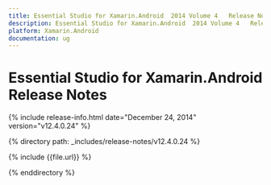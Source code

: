 ```yaml
---
title: Essential Studio for Xamarin.Android  2014 Volume 4   Release Notes  
description: Essential Studio for Xamarin.Android  2014 Volume 4   Release Notes  
platform: Xamarin.Android
documentation: ug
---
```


# Essential Studio for Xamarin.Android  Release Notes  

{% include release-info.html date="December 24, 2014"  version="v12.4.0.24" %} 


{% directory path: _includes/release-notes/v12.4.0.24 %}

{% include {{file.url}} %}

{% enddirectory %}